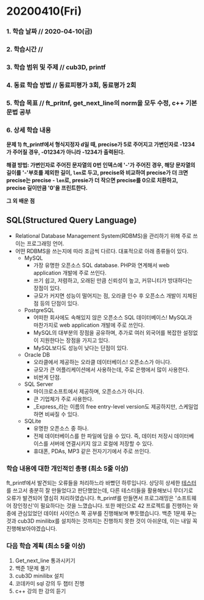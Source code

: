 # 20200410\(Fri\)

### 1. 학습 날짜 // 2020-04-10\(금\)

### 2. 학습시간 //

### 3. 학습 범위 및 주제 // cub3D, printf

### 4. 동료 학습 방법 // 동료피평가 3회, 동료평가 2회

### 5. 학습 목표 // ft\_pritnf, get\_next\_line의 norm을 모두 수정, c++ 기본 문법 공부

### 6. 상세 학습 내용

**문제 1\) ft\_printf에서 형식지정자 d일 때, precise가 5로 주어지고 가변인자로 -1234가 주어질 경우, -01234가 아니라 -1234가 출력된다.**

**해결 방법: 가변인자로 주어진 문자열의 0번 인덱스에 '-'가 주어진 경우, 해당 문자열의 길이를 '-'부호를 제외한 길이, `len`로 두고, precise와 비교하여 precise가 더 크면 precise는 precise - `len`로, presie가 더 작으면 precise를 0으로 치환하고, precise 길이만큼 '0'을 프린트한다.**

**그 외 배운 점**

## SQL\(Structured Query Language\)

* Relational Database Management System\(RDBMS\)을 관리하기 위해 주로 쓰이는 프로그래밍 언어.
* 어떤 RDBMS을 쓰는지에 따라 조금씩 다르다. 대표적으로 아래 종류들이 있다.
  * MySQL
    * 가장 유명한 오픈소스 SQL database. PHP와 연계해서 web application 개발에 주로 쓰인다.
    * 쓰기 쉽고, 저렴하고, 오래된 만큼 신뢰성이 높고, 커뮤니티가 방대하다는 장점이 있다.
    * 규모가 커지면 성능이 떨어지는 점, 오라클 인수 후 오픈소스 개발이 지체된 점 등의 단점이 있다.
  * PostgreSQL
    * 어떠한 회사에도 속해있지 않은 오픈소스 SQL 데이터베이스! MySQL과 마찬가지로 web application 개발에 주로 쓰인다.
    * MySQL의 대부분의 장점을 공유하며, 추가로 여러 외국어를 복잡한 설정없이 지원한다는 장점을 가지고 있다.
    * MySQL보다도 성능이 낮다는 단점이 있다.
  * Oracle DB
    * 오라클에서 제공하는 오라클 데이터베이스! 오픈소스가 아니다.
    * 규모가 큰 어플리케이션에서 사용하는데, 주로 은행에서 많이 사용한다.
    * 비싼게 단점.
  * SQL Server
    * 마이크로소프트에서 제공하며, 오픈소스가 아니다.
    * 큰 기업체가 주로 사용한다.
    * _Express_라는 이름의 free entry-level version도 제공하지만, 스케일업하면 비싸질 수 있다.
  * SQLite
    * 유명한 오픈소스 중 하나.
    * 전체 데이터베이스를 한 파일에 담을 수 있다. 즉, 데이터 저장시 데이터베이스를 서버에 연결시키지 않고 로컬에 저장할 수 있다.
    * 휴대폰, PDAs, MP3 같은 전자기기에서 주로 쓰인다.

### 학습 내용에 대한 개인적인 총평 \(최소 5줄 이상\)

ft\_printf에서 발견되는 오류들을 처리하느라 바빴던 하루입니다. 상당히 상세한 [테스터](https://github.com/cclaude42/PFT_2019)를 쓰고서 충분히 잘 만들었다고 판단했었는데, 다른 테스터들을 활용해보니 무더기로 오류가 발견되어 열심히 처리하였습니다. ft\_printf를 만들면서 프로그래밍은 '소프트웨어 장인정신'이 필요하다는 것을 느꼈습니다. 또한 메인으로 42 프로젝트를 진행하는 와중에 관심있었던 데이터 사이언스 쪽 공부를 진행해보며 뿌듯했습니다. 백준 1문제 푸는 것과 cub3D minilibx를 설치하는 것까지는 진행하지 못한 것이 아쉬운데, 이는 내일 꼭 진행해보아야겠습니다.

### 다음 학습 계획 \(최소 5줄 이상\)

1. Get\_next\_line 통과시키기
2. 백준 1문제 풀기
3. cub3D minilibx 설치
4. 코데카미 sql 강의 두 챕터 진행
5. c++ 강의 한 강의 듣기

